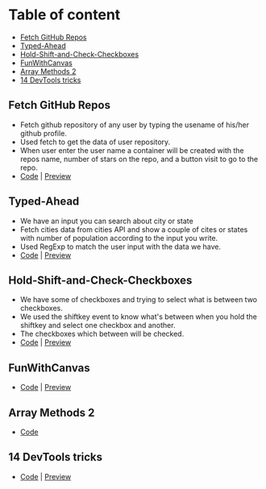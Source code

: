 # Table of content
* [Fetch GitHub Repos](https://github.com/islamkamalx1/CAT-week2#fetch-github-repos)
* [Typed-Ahead](https://github.com/islamkamalx1/CAT-week2#typed-ahead)
* [Hold-Shift-and-Check-Checkboxes](https://github.com/islamkamalx1/CAT-week2#hold-shift-and-check-checkboxes)
* [FunWithCanvas](https://github.com/islamkamalx1/CAT-week2#funwithcanvas)
* [Array Methods 2](https://github.com/islamkamalx1/CAT-week2#array-methods-2)
* [14 DevTools tricks](https://github.com/islamkamalx1/CAT-week2#14-devtools-tricks)

## Fetch GitHub Repos

* Fetch github repository of any user by typing the usename of his/her github profile.
* Used fetch to get the data of user repository.
* When user enter the user name a container will be created with the repos name, number of stars on the repo, and a button visit to go to the repo.
* [Code](https://github.com/islamkamalx1/CAT-week2/tree/main/Fetch-Github-Repos) | [Preview](https://islamkamalx1.github.io/CAT-week2/Fetch-Github-Repos/)

## Typed-Ahead

* We have an input you can search about city or state
* Fetch cities data from cities API and show a couple of cites or states with number of population according to the input you write.
* Used RegExp to match the user input with the data we have.
* [Code](https://github.com/islamkamalx1/CAT-week2/tree/main/Typed-Ahead) | [Preview](https://islamkamalx1.github.io/CAT-week2/Typed-Ahead/)

## Hold-Shift-and-Check-Checkboxes

* We have some of checkboxes and trying to select what is between two checkboxes.
* We used the shiftkey event to know what's between when you hold the shiftkey and select one checkbox and another.
* The checkboxes which between will be checked.
* [Code](https://github.com/islamkamalx1/CAT-week2/tree/main/Hold-Shift-and-Check-Checkboxes) | [Preview](https://islamkamalx1.github.io/CAT-week2/Hold-Shift-and-Check-Checkboxes/)

## FunWithCanvas

* [Code](https://github.com/islamkamalx1/CAT-week2/tree/main/FunWithCanvas) | [Preview](https://islamkamalx1.github.io/CAT-week2/FunWithCanvas/)

## Array Methods 2

* [Code](https://github.com/islamkamalx1/CAT-week2/tree/main/Array%20Methods%202)

## 14 DevTools tricks

* [Code](https://github.com/islamkamalx1/CAT-week2/tree/main/14%20DevTools%20tricks) | [Preview](https://islamkamalx1.github.io/CAT-week2/14%20DevTools%20tricks/)
